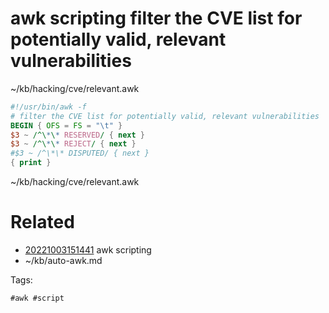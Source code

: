 # awk scripting filter the CVE list for potentially valid, relevant vulnerabilities
~/kb/hacking/cve/relevant.awk
```awk
#!/usr/bin/awk -f
# filter the CVE list for potentially valid, relevant vulnerabilities
BEGIN { OFS = FS = "\t" }
$3 ~ /^\*\* RESERVED/ { next }
$3 ~ /^\*\* REJECT/ { next }
#$3 ~ /^\*\* DISPUTED/ { next }
{ print }
```

~/kb/hacking/cve/relevant.awk
# Related

- [20221003151441](/zet/20221003151441/README.md) awk scripting
- ~/kb/auto-awk.md

Tags:

    #awk #script 
